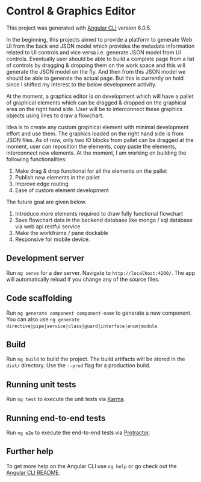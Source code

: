 # Control & Graphics Editor

This project was generated with [Angular CLI](https://github.com/angular/angular-cli) version 6.0.5.

In the beginning, this projects aimed to provide a platform to generate Web UI from the back end JSON model which provides the metadata information related to UI controls and vice versa i.e. generate JSON model from UI controls. Eventually user should be able to build a complete page from a list of controls by dragging & dropping them on the work space and this will generate the JSON model on the fly. And then from this JSON model we should be able to generate the actual page. But this is currently on hold since I shifted my interest to the below development activity.

At the moment, a graphics editor is on development which will have a pallet of graphical elements which can be dragged & dropped on the graphical area on the right hand side. User will be to interconnect these graphics objects using lines to draw a flowchart.

Idea is to create any custom graphical element with minimal development effort and use them. The graphics loaded on the right hand side is from JSON files. As of now, only two IO blocks from pallet can be dragged at the moment, user can reposition the elements, copy paste the elements, interconnect new elements. At the moment, I am working on building the following functionalities: 

1) Make drag & drop functional for all the elements on the pallet
2) Publish new elements in the pallet 
3) Improve edge routing 
4) Ease of custom element development

The future goal are given below.

1) Introduce more elements required to draw fully functional flowchart
2) Save flowchart data in the backend database like mongo / sql database via web api restful service
3) Make the workframe / pane dockable
4) Responsive for mobile device.


## Development server

Run `ng serve` for a dev server. Navigate to `http://localhost:4200/`. The app will automatically reload if you change any of the source files.

## Code scaffolding

Run `ng generate component component-name` to generate a new component. You can also use `ng generate directive|pipe|service|class|guard|interface|enum|module`.

## Build

Run `ng build` to build the project. The build artifacts will be stored in the `dist/` directory. Use the `--prod` flag for a production build.

## Running unit tests

Run `ng test` to execute the unit tests via [Karma](https://karma-runner.github.io).

## Running end-to-end tests

Run `ng e2e` to execute the end-to-end tests via [Protractor](http://www.protractortest.org/).

## Further help

To get more help on the Angular CLI use `ng help` or go check out the [Angular CLI README](https://github.com/angular/angular-cli/blob/master/README.md).
